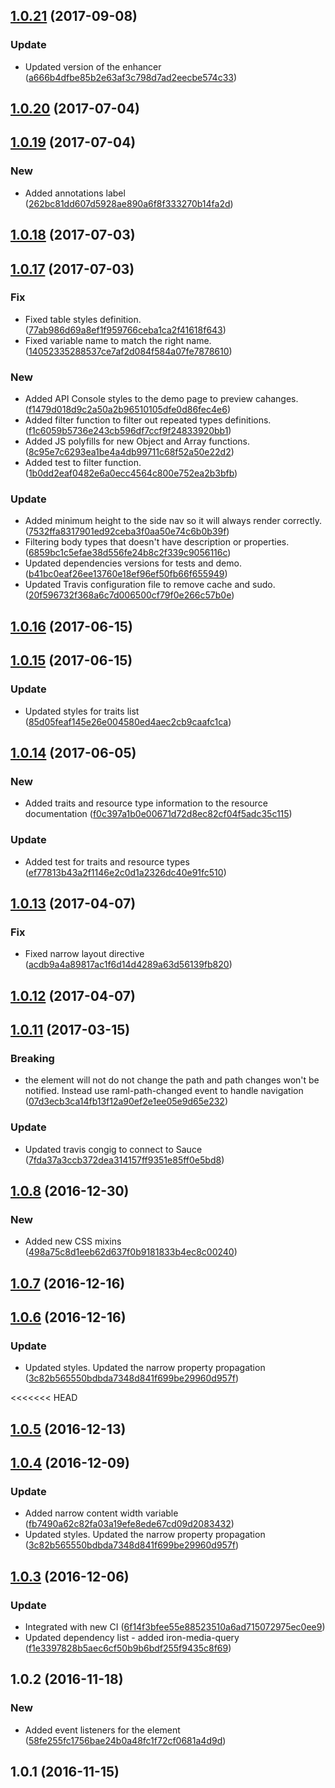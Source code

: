<a name="1.0.21"></a>
## [1.0.21](https://github.com/advanced-rest-client/raml-docs-resource-viewer/compare/1.0.20...1.0.21) (2017-09-08)


### Update

* Updated version of the enhancer ([a666b4dfbe85b2e63af3c798d7ad2eecbe574c33](https://github.com/advanced-rest-client/raml-docs-resource-viewer/commit/a666b4dfbe85b2e63af3c798d7ad2eecbe574c33))



<a name="1.0.20"></a>
## [1.0.20](https://github.com/advanced-rest-client/raml-docs-resource-viewer/compare/1.0.19...v1.0.20) (2017-07-04)




<a name="1.0.19"></a>
## [1.0.19](https://github.com/advanced-rest-client/raml-docs-resource-viewer/compare/1.0.18...v1.0.19) (2017-07-04)


### New

* Added annotations label ([262bc81dd607d5928ae890a6f8f333270b14fa2d](https://github.com/advanced-rest-client/raml-docs-resource-viewer/commit/262bc81dd607d5928ae890a6f8f333270b14fa2d))



<a name="1.0.18"></a>
## [1.0.18](https://github.com/advanced-rest-client/raml-docs-resource-viewer/compare/1.0.17...v1.0.18) (2017-07-03)




<a name="1.0.17"></a>
## [1.0.17](https://github.com/advanced-rest-client/raml-docs-resource-viewer/compare/1.0.16...v1.0.17) (2017-07-03)


### Fix

* Fixed table styles definition. ([77ab986d69a8ef1f959766ceba1ca2f41618f643](https://github.com/advanced-rest-client/raml-docs-resource-viewer/commit/77ab986d69a8ef1f959766ceba1ca2f41618f643))
* Fixed variable name to match the right name. ([14052335288537ce7af2d084f584a07fe7878610](https://github.com/advanced-rest-client/raml-docs-resource-viewer/commit/14052335288537ce7af2d084f584a07fe7878610))

### New

* Added API Console styles to the demo page to preview cahanges. ([f1479d018d9c2a50a2b96510105dfe0d86fec4e6](https://github.com/advanced-rest-client/raml-docs-resource-viewer/commit/f1479d018d9c2a50a2b96510105dfe0d86fec4e6))
* Added filter function to filter out repeated types definitions. ([f1c6059b5736e243cb596df7ccf9f24833920bb1](https://github.com/advanced-rest-client/raml-docs-resource-viewer/commit/f1c6059b5736e243cb596df7ccf9f24833920bb1))
* Added JS polyfills for new Object and Array functions. ([8c95e7c6293ea1be4a4db99711c68f52a50e22d2](https://github.com/advanced-rest-client/raml-docs-resource-viewer/commit/8c95e7c6293ea1be4a4db99711c68f52a50e22d2))
* Added test to filter function. ([1b0dd2eaf0482e6a0ecc4564c800e752ea2b3bfb](https://github.com/advanced-rest-client/raml-docs-resource-viewer/commit/1b0dd2eaf0482e6a0ecc4564c800e752ea2b3bfb))

### Update

* Added minimum height to the side nav so it will always render correctly. ([7532ffa8317901ed92ceba3f0aa50e74c6b0b39f](https://github.com/advanced-rest-client/raml-docs-resource-viewer/commit/7532ffa8317901ed92ceba3f0aa50e74c6b0b39f))
* Filtering body types that doesn't have description or properties. ([6859bc1c5efae38d556fe24b8c2f339c9056116c](https://github.com/advanced-rest-client/raml-docs-resource-viewer/commit/6859bc1c5efae38d556fe24b8c2f339c9056116c))
* Updated dependencies versions for tests and demo. ([b41bc0eaf26ee13760e18ef96ef50fb66f655949](https://github.com/advanced-rest-client/raml-docs-resource-viewer/commit/b41bc0eaf26ee13760e18ef96ef50fb66f655949))
* Updated Travis configuration file to remove cache and sudo. ([20f596732f368a6c7d006500cf79f0e266c57b0e](https://github.com/advanced-rest-client/raml-docs-resource-viewer/commit/20f596732f368a6c7d006500cf79f0e266c57b0e))



<a name="1.0.16"></a>
## [1.0.16](https://github.com/advanced-rest-client/raml-docs-resource-viewer/compare/1.0.15...v1.0.16) (2017-06-15)




<a name="1.0.15"></a>
## [1.0.15](https://github.com/advanced-rest-client/raml-docs-resource-viewer/compare/1.0.14...v1.0.15) (2017-06-15)


### Update

* Updated styles for traits list ([85d05feaf145e26e004580ed4aec2cb9caafc1ca](https://github.com/advanced-rest-client/raml-docs-resource-viewer/commit/85d05feaf145e26e004580ed4aec2cb9caafc1ca))



<a name="1.0.14"></a>
## [1.0.14](https://github.com/advanced-rest-client/raml-docs-resource-viewer/compare/1.0.13...v1.0.14) (2017-06-05)


### New

* Added traits and resource type information to the resource documentation ([f0c397a1b0e00671d72d8ec82cf04f5adc35c115](https://github.com/advanced-rest-client/raml-docs-resource-viewer/commit/f0c397a1b0e00671d72d8ec82cf04f5adc35c115))

### Update

* Added test for traits and resource types ([ef77813b43a2f1146e2c0d1a2326dc40e91fc510](https://github.com/advanced-rest-client/raml-docs-resource-viewer/commit/ef77813b43a2f1146e2c0d1a2326dc40e91fc510))



<a name="1.0.13"></a>
## [1.0.13](https://github.com/advanced-rest-client/raml-docs-resource-viewer/compare/1.0.11...v1.0.13) (2017-04-07)


### Fix

* Fixed narrow layout directive ([acdb9a4a89817ac1f6d14d4289a63d56139fb820](https://github.com/advanced-rest-client/raml-docs-resource-viewer/commit/acdb9a4a89817ac1f6d14d4289a63d56139fb820))



<a name="1.0.12"></a>
## [1.0.12](https://github.com/advanced-rest-client/raml-docs-resource-viewer/compare/1.0.11...v1.0.12) (2017-04-07)




<a name="1.0.11"></a>
## [1.0.11](https://github.com/advanced-rest-client/raml-docs-resource-viewer/compare/1.0.10...v1.0.11) (2017-03-15)


### Breaking

* the element will not do not change the path and path changes won't be notified. Instead use raml-path-changed event to handle navigation ([07d3ecb3ca14fb13f12a90ef2e1ee05e9d65e232](https://github.com/advanced-rest-client/raml-docs-resource-viewer/commit/07d3ecb3ca14fb13f12a90ef2e1ee05e9d65e232))

### Update

* Updated travis congig to connect to Sauce ([7fda37a3ccb372dea314157ff9351e85ff0e5bd8](https://github.com/advanced-rest-client/raml-docs-resource-viewer/commit/7fda37a3ccb372dea314157ff9351e85ff0e5bd8))



<a name="1.0.8"></a>
## [1.0.8](https://github.com/advanced-rest-client/raml-docs-resource-viewer/compare/1.0.7...v1.0.8) (2016-12-30)


### New

* Added new CSS mixins ([498a75c8d1eeb62d637f0b9181833b4ec8c00240](https://github.com/advanced-rest-client/raml-docs-resource-viewer/commit/498a75c8d1eeb62d637f0b9181833b4ec8c00240))



<a name="1.0.7"></a>
## [1.0.7](https://github.com/advanced-rest-client/raml-docs-resource-viewer/compare/1.0.6...v1.0.7) (2016-12-16)




<a name="1.0.6"></a>
## [1.0.6](https://github.com/advanced-rest-client/raml-docs-resource-viewer/compare/1.0.5...v1.0.6) (2016-12-16)


### Update

* Updated styles. Updated the narrow property propagation ([3c82b565550bdbda7348d841f699be29960d957f](https://github.com/advanced-rest-client/raml-docs-resource-viewer/commit/3c82b565550bdbda7348d841f699be29960d957f))



<<<<<<< HEAD
<a name="1.0.5"></a>
## [1.0.5](https://github.com/advanced-rest-client/raml-docs-resource-viewer/compare/1.0.4...v1.0.5) (2016-12-13)




<a name="1.0.4"></a>
## [1.0.4](https://github.com/advanced-rest-client/raml-docs-resource-viewer/compare/1.0.3...v1.0.4) (2016-12-09)


### Update

* Added narrow content width variable ([fb7490a62c82fa03a19efe8ede67cd09d2083432](https://github.com/advanced-rest-client/raml-docs-resource-viewer/commit/fb7490a62c82fa03a19efe8ede67cd09d2083432))
* Updated styles. Updated the narrow property propagation ([3c82b565550bdbda7348d841f699be29960d957f](https://github.com/advanced-rest-client/raml-docs-resource-viewer/commit/3c82b565550bdbda7348d841f699be29960d957f))


<a name="1.0.3"></a>
## [1.0.3](https://github.com/advanced-rest-client/raml-docs-resource-viewer/compare/1.0.2...v1.0.3) (2016-12-06)


### Update

* Integrated with new CI ([6f14f3bfee55e88523510a6ad715072975ec0ee9](https://github.com/advanced-rest-client/raml-docs-resource-viewer/commit/6f14f3bfee55e88523510a6ad715072975ec0ee9))
* Updated dependency list - added iron-media-query ([f1e3397828b5aec6cf50b9b6bdf255f9435c8f69](https://github.com/advanced-rest-client/raml-docs-resource-viewer/commit/f1e3397828b5aec6cf50b9b6bdf255f9435c8f69))



<a name="1.0.2"></a>
## 1.0.2 (2016-11-18)


### New

* Added event listeners for the <raml-path-to-object> element ([58fe255fc1756bae24b0a48fc1f72cf0681a4d9d](https://github.com/advanced-rest-client/raml-docs-resource-viewer/commit/58fe255fc1756bae24b0a48fc1f72cf0681a4d9d))



<a name="1.0.1"></a>
## 1.0.1 (2016-11-15)




